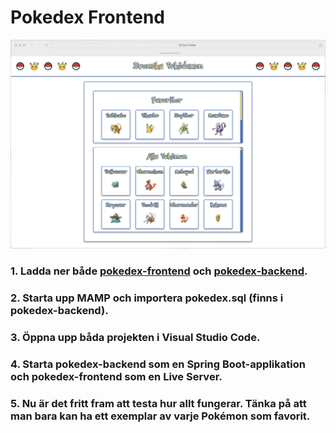 # Pokedex Frontend
![](pokedex.png)
### 1. Ladda ner både [pokedex-frontend](https://github.com/RobbanT/pokedex-frontend/tree/main) och [pokedex-backend](https://github.com/RobbanT/pokedex-backend/tree/main).
### 2. Starta upp MAMP och importera pokedex.sql (finns i pokedex-backend).
### 3. Öppna upp båda projekten i Visual Studio Code.
### 4. Starta pokedex-backend som en Spring Boot-applikation och pokedex-frontend som en Live Server.
### 5. Nu är det fritt fram att testa hur allt fungerar. Tänka på att man bara kan ha ett exemplar av varje Pokémon som favorit.
